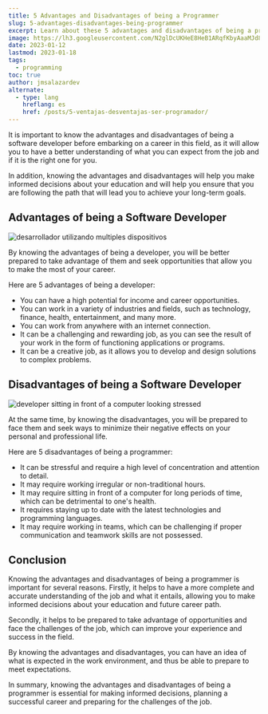 ```yaml
---
title: 5 Advantages and Disadvantages of being a Programmer
slug: 5-advantages-disadvantages-being-programmer
excerpt: Learn about these 5 advantages and disadvantages of being a programmer that will help you make the decision to become a programmer too.
image: https://lh3.googleusercontent.com/N2glDcUKHeE8HeB1ARqfKbyAaaMJd8UI2x_pNoaTeBmcGX6b6p7KonGpTQn4lCfJfveyL0CTlnHeIXwlq3-QeDZU6Jbu-LhrJa5qVuR-TXnrg_gW0mIrSYtiY1ZU7ns_-9I82SI0N9k#width=4898&height=2755
date: 2023-01-12
lastmod: 2023-01-18
tags:
  - programming
toc: true
author: jmsalazardev
alternate:
  - type: lang
    hreflang: es
    href: /posts/5-ventajas-desventajas-ser-programador/
---
```


It is important to know the advantages and disadvantages of being a software developer before embarking on a career in this field, as it will allow you to have a better understanding of what you can expect from the job and if it is the right one for you.

In addition, knowing the advantages and disadvantages will help you make informed decisions about your education and will help you ensure that you are following the path that will lead you to achieve your long-term goals.

## Advantages of being a Software Developer

![desarrollador utilizando multiples dispositivos](https://lh3.googleusercontent.com/VRpMqYaxYc5PNUkovLdP-qrWrJAzmRPwR562L6TpqRbijGd0i6BU7MbXYOs5rNugRhYA_UMNJQkeUyfoBAdzO-VfBoD9esXRSuw9_4XOv3JDXpQcbTnS2zTkqKQAjcO-gFFdAXLxd5g#width=4898&height=2755 "Ventajas de ser Programador")

By knowing the advantages of being a developer, you will be better prepared to take advantage of them and seek opportunities that allow you to make the most of your career.

Here are 5 advantages of being a developer:

- You can have a high potential for income and career opportunities.
- You can work in a variety of industries and fields, such as technology, finance, health, entertainment, and many more.
- You can work from anywhere with an internet connection.
- It can be a challenging and rewarding job, as you can see the result of your work in the form of functioning applications or programs.
- It can be a creative job, as it allows you to develop and design solutions to complex problems.

## Disadvantages of being a Software Developer

![developer sitting in front of a computer looking stressed](https://lh3.googleusercontent.com/sOce0V-JL0mi-G6VC99nfcXj_ancfu49WVx8D0RwwI1jl8aFzHHe5NdG5om3_Zn7s8efUmVRbVQe9STWrVKxeUPeWPX3bQ8HFEh0iYWw3EyBdqTsOlrVWf9cwJas2E4oaBmIBv74VK0#width=2048&height=1152 "Disadvantages of being a Programmer")

At the same time, by knowing the disadvantages, you will be prepared to face them and seek ways to minimize their negative effects on your personal and professional life.

Here are 5 disadvantages of being a programmer:

- It can be stressful and require a high level of concentration and attention to detail.
- It may require working irregular or non-traditional hours.
- It may require sitting in front of a computer for long periods of time, which can be detrimental to one's health.
- It requires staying up to date with the latest technologies and programming languages.
- It may require working in teams, which can be challenging if proper communication and teamwork skills are not possessed.

## Conclusion

Knowing the advantages and disadvantages of being a programmer is important for several reasons. Firstly, it helps to have a more complete and accurate understanding of the job and what it entails, allowing you to make informed decisions about your education and future career path.

Secondly, it helps to be prepared to take advantage of opportunities and face the challenges of the job, which can improve your experience and success in the field.

By knowing the advantages and disadvantages, you can have an idea of what is expected in the work environment, and thus be able to prepare to meet expectations.

In summary, knowing the advantages and disadvantages of being a programmer is essential for making informed decisions, planning a successful career and preparing for the challenges of the job.
